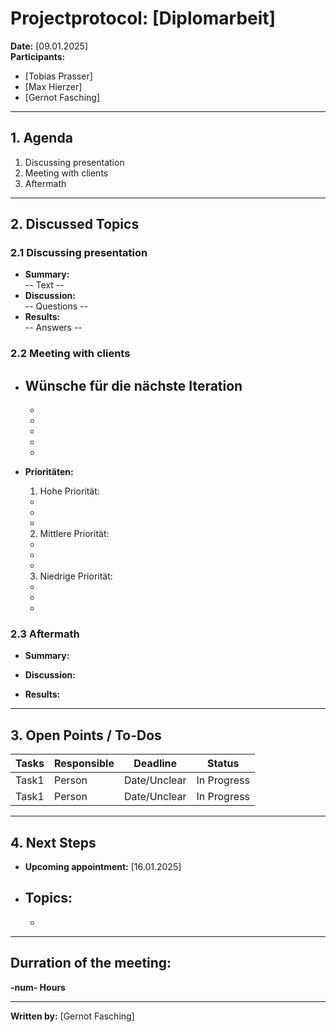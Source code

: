 # Projectprotocol: **[Diplomarbeit]**

**Date:** [09.01.2025]  
**Participants:**  
- [Tobias Prasser]  
- [Max Hierzer]  
- [Gernot Fasching]  

---

## 1. Agenda
1. Discussing presentation
2. Meeting with clients
3. Aftermath

---

## 2. Discussed Topics
### 2.1 Discussing presentation
- **Summary:**  
  -- Text --
- **Discussion:**  
  -- Questions --
- **Results:**  
  -- Answers --

### 2.2 Meeting with clients
- **Wünsche für die nächste Iteration**  
  - 
  - 
  - 
  - 
  - 
  - 

- **Prioritäten:**  
  1. Hohe Priorität:
    - 
    - 
    - 
  
  2. Mittlere Priorität:
    - 
    - 
    - 
  
  3. Niedrige Priorität:
    - 
    - 
    - 


### 2.3 Aftermath
- **Summary:**  
  
- **Discussion:**  
  
- **Results:**  
  

---

## 3. Open Points / To-Dos
| Tasks              | Responsible    | Deadline       | Status       |
|--------------------|----------------|----------------|--------------|
| Task1              | Person         | Date/Unclear   | In Progress  |
| Task1              | Person         | Date/Unclear   | In Progress  |

---

## 4. Next Steps
- **Upcoming appointment:** [16.01.2025]  
- **Topics:**  
  - 
  -   

---

## Durration of the meeting:
 **-num- Hours**

---

**Written by:** [Gernot Fasching]

